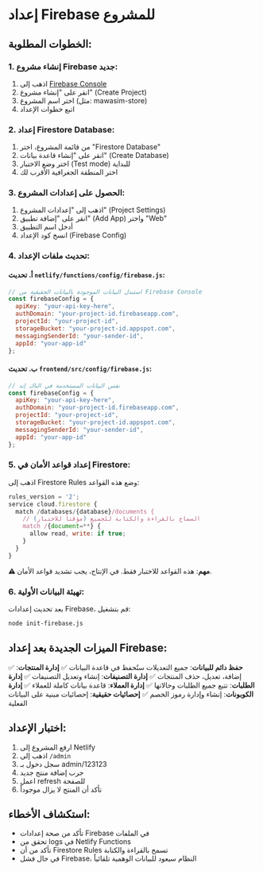 # إعداد Firebase للمشروع

## الخطوات المطلوبة:

### 1. إنشاء مشروع Firebase جديد:
1. اذهب إلى [Firebase Console](https://console.firebase.google.com/)
2. انقر على "إنشاء مشروع" (Create Project)
3. اختر اسم المشروع (مثل: mawasim-store)
4. اتبع خطوات الإعداد

### 2. إعداد Firestore Database:
1. من قائمة المشروع، اختر "Firestore Database"
2. انقر على "إنشاء قاعدة بيانات" (Create Database)
3. اختر وضع الاختبار (Test mode) للبداية
4. اختر المنطقة الجغرافية الأقرب لك

### 3. الحصول على إعدادات المشروع:
1. اذهب إلى "إعدادات المشروع" (Project Settings)
2. انقر على "إضافة تطبيق" (Add App) واختر "Web"
3. أدخل اسم التطبيق
4. انسخ كود الإعداد (Firebase Config)

### 4. تحديث ملفات الإعداد:

#### أ. تحديث `netlify/functions/config/firebase.js`:
```javascript
// استبدل البيانات الموجودة بالبيانات الحقيقية من Firebase Console
const firebaseConfig = {
  apiKey: "your-api-key-here",
  authDomain: "your-project-id.firebaseapp.com",
  projectId: "your-project-id",
  storageBucket: "your-project-id.appspot.com",
  messagingSenderId: "your-sender-id",
  appId: "your-app-id"
};
```

#### ب. تحديث `frontend/src/config/firebase.js`:
```javascript
// نفس البيانات المستخدمة في الباك إند
const firebaseConfig = {
  apiKey: "your-api-key-here",
  authDomain: "your-project-id.firebaseapp.com",
  projectId: "your-project-id",
  storageBucket: "your-project-id.appspot.com",
  messagingSenderId: "your-sender-id",
  appId: "your-app-id"
};
```

### 5. إعداد قواعد الأمان في Firestore:
اذهب إلى Firestore Rules وضع هذه القواعد:

```javascript
rules_version = '2';
service cloud.firestore {
  match /databases/{database}/documents {
    // السماح بالقراءة والكتابة للجميع (مؤقتاً للاختبار)
    match /{document=**} {
      allow read, write: if true;
    }
  }
}
```

**⚠️ مهم**: هذه القواعد للاختبار فقط. في الإنتاج، يجب تشديد قواعد الأمان.

### 6. تهيئة البيانات الأولية:
بعد تحديث إعدادات Firebase، قم بتشغيل:
```bash
node init-firebase.js
```

## الميزات الجديدة بعد إعداد Firebase:

✅ **حفظ دائم للبيانات**: جميع التعديلات ستُحفظ في قاعدة البيانات
✅ **إدارة المنتجات**: إضافة، تعديل، حذف المنتجات
✅ **إدارة التصنيفات**: إنشاء وتعديل التصنيفات
✅ **إدارة الطلبات**: تتبع جميع الطلبات وحالاتها
✅ **إدارة العملاء**: قاعدة بيانات كاملة للعملاء
✅ **إدارة الكوبونات**: إنشاء وإدارة رموز الخصم
✅ **إحصائيات حقيقية**: إحصائيات مبنية على البيانات الفعلية

## اختبار الإعداد:
1. ارفع المشروع إلى Netlify
2. اذهب إلى `/admin`
3. سجل دخول بـ admin/123123
4. جرب إضافة منتج جديد
5. اعمل refresh للصفحة
6. تأكد أن المنتج لا يزال موجوداً

## استكشاف الأخطاء:
- تأكد من صحة إعدادات Firebase في الملفات
- تحقق من logs في Netlify Functions
- تأكد من أن Firestore Rules تسمح بالقراءة والكتابة
- في حال فشل Firebase، النظام سيعود للبيانات الوهمية تلقائياً 